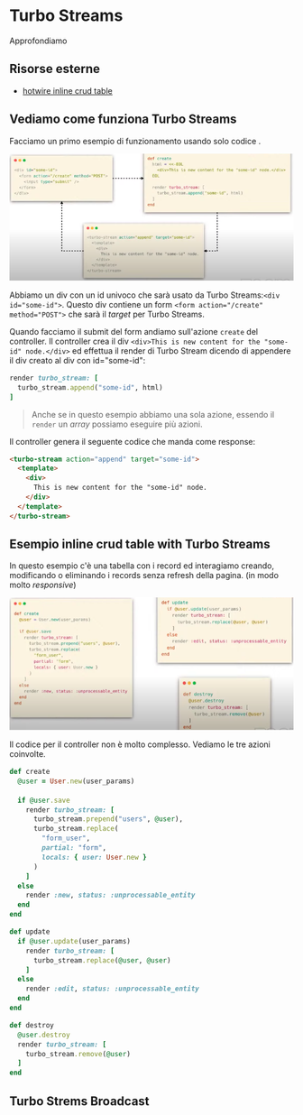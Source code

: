 # Turbo Streams

Approfondiamo

## Risorse esterne

- [hotwire inline crud table](bit.ly/inline-crud)



## Vediamo come funziona Turbo Streams

Facciamo un primo esempio di funzionamento usando solo codice <html>.

![fig01](https://github.com/flaviobordonidev/leanpubabrandnewcms/blob/master/99-code_references/hotwire/04_fig01-turbo_streams_code.png)

Abbiamo un div con un id univoco che sarà usato da Turbo Streams:`<div id="some-id">`.
Questo div contiene un form `<form action="/create" method="POST">` che sarà il *target* per Turbo Streams.

Quando facciamo il submit del form andiamo sull'azione `create` del controller.
Il controller crea il div `<div>This is new content for the "some-id" node.</div>` ed effettua il render di Turbo Stream dicendo di appendere il div creato al div con id="some-id":

```ruby
render turbo_stream: [
  turbo_stream.append("some-id", html)
]
```

> Anche se in questo esempio abbiamo una sola azione, essendo il `render` un *array* possiamo eseguire più azioni.


Il controller genera il seguente codice <html> che manda come response:

```html
<turbo-stream action="append" target="some-id">
  <template>
    <div>
      This is new content for the "some-id" node.
    </div>
  </template>
</turbo-stream>
```


## Esempio inline crud table with Turbo Streams

In questo esempio c'è una tabella con i record ed interagiamo creando, modificando o eliminando i records senza refresh della pagina. (in modo molto *responsive*)

![fig02](https://github.com/flaviobordonidev/leanpubabrandnewcms/blob/master/99-code_references/hotwire/04_fig02-turbo_streams_code_example.png)

Il codice per il controller non è molto complesso. Vediamo le tre azioni coinvolte.

```ruby
def create
  @user = User.new(user_params)

  if @user.save
    render turbo_stream: [
      turbo_stream.prepend("users", @user),
      turbo_stream.replace(
        "form_user",
        partial: "form",
        locals: { user: User.new }
      )
    ]
  else
    render :new, status: :unprocessable_entity
  end
end
```


```ruby
def update
  if @user.update(user_params)
    render turbo_stream: [
      turbo_stream.replace(@user, @user)
    ]
  else
    render :edit, status: :unprocessable_entity
  end
end
```


```ruby
def destroy
  @user.destroy
  render turbo_stream: [
    turbo_stream.remove(@user)
  ]
end
```




## Turbo Strems Broadcast

